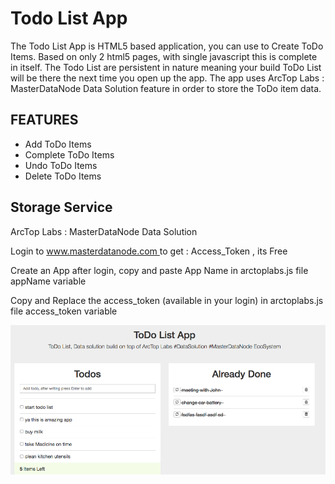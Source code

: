 # Todo List App

The Todo List App is HTML5 based application, you can use to Create ToDo Items. Based on only 2 html5 pages, with single javascript this is complete in itself. 
The Todo List are persistent in nature meaning your build ToDo List will be there the next time you open up the app. The app uses ArcTop Labs : MasterDataNode Data Solution
feature in order to store the ToDo item data.

## FEATURES ##

 - Add ToDo Items
 - Complete ToDo Items
 - Undo ToDo Items
 - Delete ToDo Items
 
## Storage Service ##
ArcTop Labs : MasterDataNode Data Solution
<p>Login to <a href="https://www.masterdatanode.com"> www.masterdatanode.com </a> to get : Access_Token , its Free</p>
<p>Create an App after login, copy and paste App Name in arctoplabs.js file appName variable</p>
<p>Copy and Replace the access_token (available in your login) in arctoplabs.js file access_token variable</p>
            
![alt text](https://github.com/ArcTopLabs/ToDo-List-App/blob/master/public_html/screenshot/Todo%20List%20App.png)
